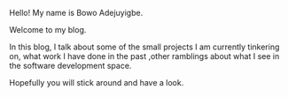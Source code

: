 Hello! My name is Bowo Adejuyigbe. 

Welcome to my blog.

In this blog, I talk about some of the small projects I am currently tinkering on, what work I have done in the past ,other ramblings about what I see in the software development space. 

Hopefully you will stick around and have a look. 

